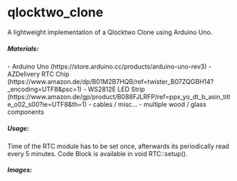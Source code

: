 # qlocktwo_clone
A lightweight implementation of a Qlocktwo Clone using Arduino Uno.

<h5>Materials:</h5>
- Arduino Uno (https://store.arduino.cc/products/arduino-uno-rev3)
- AZDelivery RTC Chip (https://www.amazon.de/dp/B01M2B7HQB/ref=twister_B07ZQGBH14?_encoding=UTF8&psc=1)
- WS2812E LED Strip (https://www.amazon.de/gp/product/B088FJLRFP/ref=ppx_yo_dt_b_asin_title_o02_s00?ie=UTF8&th=1)
- cables / misc...
- multiple wood / glass components


<h5>Usage:</h5>
Time of the RTC module has to be set once, afterwards its periodically read every 5 minutes. Code Block is available in void RTC::setup().

<h5>Images:</h5>



